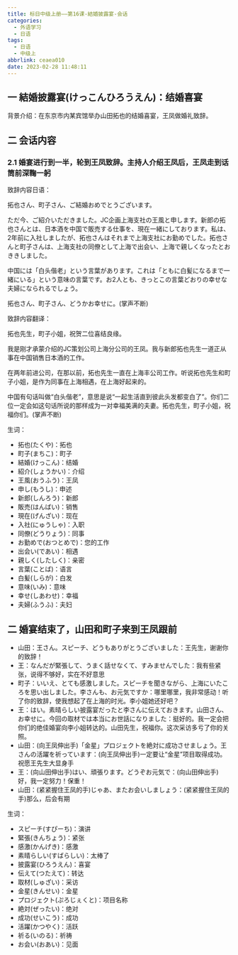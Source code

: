 ```yaml
---
title: 标日中级上册——第16课-結婚披露宴-会话
categories:
  - 外语学习
  - 日语
tags:
  - 日语
  - 中级上
abbrlink: ceaea010
date: 2023-02-28 11:48:11
---
```

## 一 結婚披露宴(けっこんひろうえん)：结婚喜宴

背景介绍：在东京市内某宾馆举办山田拓也的结婚喜宴，王凤做婚礼致辞。

<!--more-->

## 二 会话内容

### 2.1 婚宴进行到一半，轮到王凤致辞。主持人介绍王凤后，王凤走到话筒前深鞠一躬

致辞内容日语：

拓也さん、町子さん、ご結婚おめでとうございます。

ただ今、ご紹介いただきました。JC企画上海支社の王風と申します。新郎の拓也さんとは、日本酒を中国で販売する仕事を、現在一緒にしております。私は、2年前に入社しましたが、拓也さんはそれまで上海支社にお勤めでした。拓也さんと町子さんは、上海支社の同僚として上海で出会い、上海で親しくなったとおききしました。

中国には「白头偕老」という言葉があります。これは「ともに白髪になるまで一緒にいる」という意味の言葉です。お2人とも、きっとこの言葉どおりの幸せな夫婦になられるでしょう。

拓也さん、町子さん、どうかお幸せに。(掌声不断)

致辞内容翻译：

拓也先生，町子小姐，祝贺二位喜结良缘。

我是刚才承蒙介绍的JC策划公司上海分公司的王凤。我与新郎拓也先生一道正从事在中国销售日本酒的工作。

在两年前进公司，在那以前，拓也先生一直在上海丰公司工作。听说拓也先生和町子小姐，是作为同事在上海相遇，在上海好起来的。

中国有句话叫做“白头偕老”，意思是说“一起生活直到彼此头发都变白了”。你们二位一定会如这句话所说的那样成为一对幸福美满的夫妻。拓也先生，町子小姐，祝福你们。(掌声不断)

生词：

* 拓也(たくや)：拓也
* 町子(まちこ)：町子
* 結婚(けっこん)：结婚
* 紹介(しょうかい)：介绍
* 王風(おうふう)：王凤
* 申し(もうし)：申述
* 新郎(しんろう)：新郎
* 販売(はんばい)：销售
* 現在(げんざい)：现在
* 入社(にゅうしゃ)：入职
* 同僚(どうりょう)：同事
* お勤めで(おつとめで)：您的工作
* 出会い(であい)：相遇
* 親しく(したしく)：亲密
* 言葉(ことば)：语言
* 白髪(しらが)：白发
* 意味(いみ)：意味
* 幸せ(しあわせ)：幸福
* 夫婦(ふうふ)：夫妇

## 二 婚宴结束了，山田和町子来到王凤跟前

* 山田：王さん。スピーチ、どうもありがとうございました：王先生，谢谢你的致辞！
* 王：なんだが緊張して、うまく話せなくて、すみませんでした：我有些紧张，说得不够好，实在不好意思
* 町子：いいえ、とても感激しました。スピーチを聞きながら、上海にいたころを思い出しました。李さんも、お元気ですか：哪里哪里，我非常感动！听了你的致辞，使我想起了在上海的时光。李小姐她还好吧？
* 王：はい。素晴らしい披露宴だったと李さんに伝えておきます。山田さん、お幸せに。今回の取材では本当にお世話になりました：挺好的。我一定会把你们的绝佳婚宴向李小姐转达的。山田先生，祝福你。这次采访多亏了你的关照。
* 山田：(向王凤伸出手)「金星」プロジェクトを絶対に成功させましょう。王さんの活躍を祈っています：(向王凤伸出手)一定要让“金星”项目取得成功。祝愿王先生大显身手
* 王：(向山田伸出手)はい、頑張ります。どうぞお元気で：(向山田伸出手)好，我一定努力！保重！
* 山田：(紧紧握住王凤的手)じゃあ、またお会いしましょう：(紧紧握住王凤的手)那么，后会有期

生词：

* スピーチ(すぴーち)：演讲
* 緊張(きんちょう)：紧张
* 感激(かんげき)：感激
* 素晴らしい(すばらしい)：太棒了
* 披露宴(ひろうえん)：喜宴
* 伝えて(つたえて)：转达
* 取材(しゅざい)：采访
* 金星(きんせい)：金星
* プロジェクト(ぷろじぇくと)：项目名称
* 絶対(ぜったい)：绝对
* 成功(せいこう)：成功
* 活躍(かつやく)：活跃
* 祈る(いのる)：祈祷
* お会い(おあい)：见面

  



